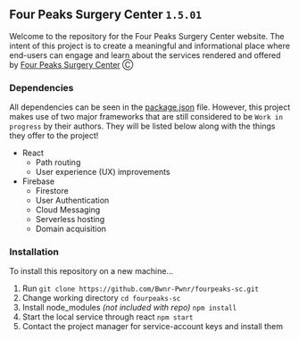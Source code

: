## Four Peaks Surgery Center `1.5.01`

Welcome to the repository for the Four Peaks Surgery Center website. The intent of this project is to create a meaningful and informational place where end-users can engage and learn about the services rendered and offered by [Four Peaks Surgery Center](https://fourpeaks-sc.web.app) Ⓒ

### Dependencies

All dependencies can be seen in the [package.json](https://github.com/Bwnr-Pwnr/fourpeaks-sc/blob/master/package.json) file. However, this project makes use of two major frameworks that are still considered to be `Work in progress` by their authors. They will be listed below along with the things they offer to the project!

- React
  - Path routing
  - User experience (UX) improvements
- Firebase
  - Firestore
  - User Authentication
  - Cloud Messaging
  - Serverless hosting
  - Domain acquisition

### Installation

To install this repository on a new machine...

1. Run `git clone https://github.com/Bwnr-Pwnr/fourpeaks-sc.git`
2. Change working directory `cd fourpeaks-sc`
3. Install node_modules *(not included with repo)* `npm install`
4. Start the local service through react `npm start`
5. Contact the project manager for service-account keys and install them
